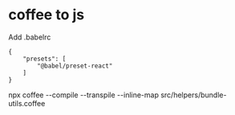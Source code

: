# coffee to js
Add .babelrc

```
{
    "presets": [
        "@babel/preset-react"
    ]
}
```
npx coffee --compile --transpile --inline-map src/helpers/bundle-utils.coffee